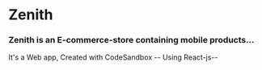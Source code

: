 # Zenith
### Zenith is an E-commerce-store containing mobile products...
It's a Web app, Created with CodeSandbox --
Using React-js--
